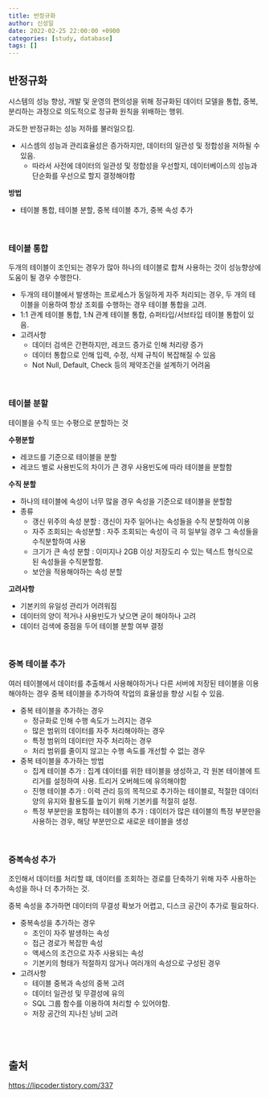```yaml
---
title: 반정규화
author: 신성일
date: 2022-02-25 22:00:00 +0900
categories: [study, database]
tags: []
---
```


## **반정규화**

시스템의 성능 향상, 개발 및 운영의 편의성을 위해 정규화된 데이터 모델을 통합, 중복, 분리하는 과정으로 의도적으로 정규화 원칙을 위배하는 행위.

과도한 반정규화는 성능 저하를 불러일으킴.

- 시스셈의 성능과 관리효율성은 증가하지만, 데이터의 일관성 및 정합성을 저하될 수 있음.
  - 따라서 사전에 데이터의 일관성 및 정합성을 우선할지, 데이터베이스의 성능과 단순화를 우선으로 할지 결정해야함

**방법**

- 테이블 통합, 테이블 분할, 중복 테이블 추가, 중복 속성 추가

<br/>

### **테이블 통합**

두개의 테이블이 조인되는 경우가 많아 하나의 테이블로 합쳐 사용하는 것이 성능향상에 도움이 될 경우 수행한다.

- 두개의 테이블에서 발생하는 프로세스가 동일하게 자주 처리되는 경우, 두 개의 테이블을 이용하여 항상 조회를 수행하는 경우 테이블 통합을 고려.
- 1:1 관계 테이블 통합, 1:N 관계 테이블 통합, 슈퍼타입/서브타입 테이블 통합이 있음.
- 고려사항
  - 데이터 검색은 간편하지만, 레코드 증가로 인해 처리량 증가
  - 데이터 통합으로 인해 입력, 수정, 삭제 규칙이 복잡해질 수 있음
  - Not Null, Default, Check 등의 제약조건을 설계하기 어려움

<br/>

### **테이블 분할**

테이블을 수직 또는 수평으로 분할하는 것

**수평분할**

- 레코드를 기준으로 테이블을 분할
- 레코드 별로 사용빈도의 차이가 큰 경우 사용빈도에 따라 테이블을 분할함

**수직 분할**

- 하나의 테이블에 속성이 너무 많을 경우 속성을 기준으로 테이블을 분할함
- 종류
  - 갱신 위주의 속성 분할 : 갱신이 자주 일어나는 속성들을 수직 분할하여 이용
  - 자주 조회되는 속성분할 : 자주 조회되는 속성이 극 히 일부일 경우 그 속성들을 수직분할하여 사용
  - 크기가 큰 속성 분할 : 이미지나 2GB 이상 저장도리 수 있는 텍스트 형식으로 된 속성들을 수직분할함.
  - 보안을 적용해야하는 속성 분할

**고려사항**

- 기본키의 유일성 관리가 어려워짐
- 데이터의 양이 적거나 사용빈도가 낮으면 굳이 해야하나 고려
- 데이터 검색에 중점을 두어 테이블 분할 여부 결정

<br/>

### **중복 테이블 추가**

여러 테이블에서 데이터를 추출해서 사용해야하거나 다른 서버에 저장된 테이블을 이용해야하는 경우 중복 테이블을 추가하여 작업의 효율성을 향상 시킬 수 있음.

- 중복 테이블을 추가하는 경우
  - 정규화로 인해 수행 속도가 느려지는 경우
  - 많은 범위의 데이터를 자주 처리해야하는 경우
  - 특정 범위의 데이터만 자주 처리하는 경우
  - 처리 범위를 줄이지 않고는 수행 속도를 개선할 수 없는 경우
- 중복 테이블을 추가하는 방법
  - 집계 테이블 추가 : 집계 데이터를 위한 테이블을 생성하고, 각 원본 테이블에 트리거를 설정하여 사용. 트리거 오버헤드에 유의해야함
  - 진행 테이블 추가 : 이력 관리 등의 목적으로 추가하는 테이블로, 적절한 데이터 양의 유지와 활용도를 높이기 위해 기본키를 적절히 설정.
  - 특정 부분만을 포함하는 테이블의 추가 : 데이터가 많은 테이블의 특정 부분만을 사용하는 경우, 해당 부분만으로 새로운 테이블을 생성

<br/>

### **중복속성 추가**

조인해서 데이터를 처리할 떄, 데이터를 조회하는 경로를 단축하기 위해 자주 사용하는 속성을 하나 더 추가하는 것.

중복 속성을 추가하면 데이터의 무결성 확보가 어렵고, 디스크 공간이 추가로 필요하다.

- 중복속성을 추가하는 경우
  - 조인이 자주 발생하는 속성
  - 접근 경로가 복잡한 속성
  - 액세스의 조건으로 자주 사용되는 속성
  - 기본키의 형태가 적절하지 않거나 여러개의 속성으로 구성된 경우
- 고려사항
  - 테이블 중복과 속성의 중복 고려
  - 데이터 일관성 및 무결성에 유의
  - SQL 그룹 함수를 이용하여 처리할 수 있어야함.
  - 저장 공간의 지나친 낭비 고려

<br/>

<br/>

## **출처**

https://lipcoder.tistory.com/337

